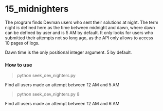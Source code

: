 # 15_midnighters

The program finds Devman users who sent their solutions at night. The term night is defined here as the time between midnight and dawn, where dawn can be defined by user and is 5 AM by default. It only looks for users who submitted their attempts not so long ago, as the API only allows to access 10 pages of logs.   

Dawn time is the only positional integer argument. 5 by default.   

### How to use

> python seek_dev_nighters.py   

Find all users made an attempt between 12 AM and 5 AM   

> python seek_dev_nighters.py 6   

Find all users made an attempt between 12 AM and 6 AM   

